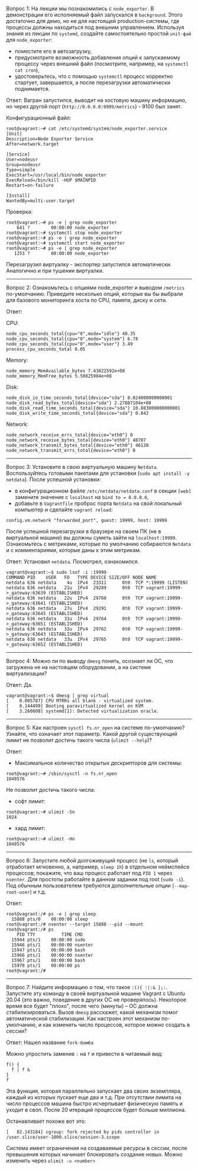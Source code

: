 Вопрос 1: На лекции мы познакомились с ```node_exporter```. 
В демонстрации его исполняемый файл запускался в ```background```. 
Этого достаточно для демо, но не для настоящей production-системы, 
где процессы должны находиться под внешним управлением. 
Используя знания из лекции по ```systemd```, 
создайте самостоятельно простой ```unit-фай``` для ```node_exporter```:
- поместите его в автозагрузку,
- предусмотрите возможность добавления опций к запускаемому процессу через внешний файл 
(посмотрите, например, на ```systemctl cat cron```),
- удостоверьтесь, что с помощью ```systemctl``` процесс корректно стартует, 
завершается, а после перезагрузки автоматически поднимается.

Ответ: Вагран запустился, выводит на хостовую машину информацию, но через другой порт (```http://0.0.0.0:9999/metrics```) - 9100 был занят. 

Конфигурационный файл:

```
root@vagrant:~# cat /etc/systemd/system/node_exporter.service
[Unit]
Description=Node Exporter Service
After=network.target

[Service]
User=nodeusr
Group=nodeusr
Type=simple
ExecStart=/usr/local/bin/node_exporter
ExecReload=/bin/kill -HUP $MAINPID
Restart=on-failure

[Install]
WantedBy=multi-user.target

```

Проверка:

```
root@vagrant:~# ps -e | grep node_exporter
    641 ?        00:00:00 node_exporter
root@vagrant:~# systemctl stop node_exporter
root@vagrant:~# ps -e | grep node_exporter
root@vagrant:~# systemctl start node_exporter
root@vagrant:~# ps -e | grep node_exporter
   1253 ?        00:00:00 node_exporter
```



Перезагрузил виртуалку - экспортер запустился автоматически. Аналогично и при тушении виртуалки. 

---

Вопрос 2: Ознакомьтесь с опциями node_exporter и выводом ```/metrics``` по-умолчанию. 
Приведите несколько опций, которые вы бы выбрали для базового мониторинга хоста по CPU, 
памяти, диску и сети.

Ответ: 

CPU:

```
node_cpu_seconds_total{cpu="0",mode="idle"} 40.35
node_cpu_seconds_total{cpu="0",mode="system"} 6.78
node_cpu_seconds_total{cpu="0",mode="user"} 3.49
process_cpu_seconds_total 0.05
```

Memory:

```
node_memory_MemAvailable_bytes 7.43022592e+08
node_memory_MemFree_bytes 5.50825984e+08
```

Disk:

```
node_disk_io_time_seconds_total{device="sda"} 8.024000000000001
node_disk_read_bytes_total{device="sda"} 2.27887104e+08
node_disk_read_time_seconds_total{device="sda"} 10.883000000000001
node_disk_write_time_seconds_total{device="sda"} 0.842
```

Network:

```
node_network_receive_errs_total{device="eth0"} 0
node_network_receive_bytes_total{device="eth0"} 48707
node_network_transmit_bytes_total{device="eth0"} 46138
node_network_transmit_errs_total{device="eth0"} 0
```


---

Вопрос 3: Установите в свою виртуальную машину ```Netdata```. 
Воспользуйтесь готовыми пакетами для установки (```sudo apt install -y netdata```). 
После успешной установки:
- в конфигурационном файле ```/etc/netdata/netdata.conf``` 
в секции ```[web]``` замените значение с ```localhost``` на ```bind to = 0.0.0.0```,
- добавьте в ```Vagrantfile``` проброс порта ```Netdata```
на свой локальный компьютер и сделайте ```vagrant reload```:
```
config.vm.network "forwarded_port", guest: 19999, host: 19999
```
После успешной перезагрузки в браузере на своем ПК (не в виртуальной машине) 
вы должны суметь зайти на ```localhost:19999```. 
Ознакомьтесь с метриками, 
которые по умолчанию собираются ```Netdata``` и с комментариями, 
которые даны к этим метрикам.

Ответ: Установил ```netdata```. Посмотрел, ознакомился. 

```
vagrant@vagrant:~$ sudo lsof -i :19999
COMMAND PID    USER   FD   TYPE DEVICE SIZE/OFF NODE NAME
netdata 636 netdata    4u  IPv4  23311      0t0  TCP *:19999 (LISTEN)
netdata 636 netdata   21u  IPv4  29289      0t0  TCP vagrant:19999->_gateway:63639 (ESTABLISHED)
netdata 636 netdata   22u  IPv4  29760      0t0  TCP vagrant:19999->_gateway:63641 (ESTABLISHED)
netdata 636 netdata   27u  IPv4  29291      0t0  TCP vagrant:19999->_gateway:63645 (ESTABLISHED)
netdata 636 netdata   31u  IPv4  29764      0t0  TCP vagrant:19999->_gateway:63651 (ESTABLISHED)
netdata 636 netdata   32u  IPv4  29762      0t0  TCP vagrant:19999->_gateway:63643 (ESTABLISHED)
netdata 636 netdata   33u  IPv4  29765      0t0  TCP vagrant:19999->_gateway:63652 (ESTABLISHED)
```

---

Вопрос 4: Можно ли по выводу ```dmesg``` понять, осознает ли ОС, 
что загружена не на настоящем оборудовании, а на системе виртуализации?

Ответ: Да.

```
vagrant@vagrant:~$ dmesg | grep virtual
[    0.005787] CPU MTRRs all blank - virtualized system.
[    0.144499] Booting paravirtualized kernel on KVM
[    3.260808] systemd[1]: Detected virtualization oracle.
```

---

Вопрос 5: Как настроен ```sysctl fs.nr_open``` на системе по-умолчанию? 
Узнайте, что означает этот параметр. 
Какой другой существующий лимит не позволит достичь такого числа (```ulimit --help```)?

Ответ:

- Максимальное количество открытых дескрипторов для системы:
```
root@vagrant:~# /sbin/sysctl -n fs.nr_open
1048576
```

Не позволит достичь такого числа:
- софт лимит:
```
root@vagrant:~# ulimit -Sn
1024

```

- хард лимит:
```
root@vagrant:~# ulimit -Hn
1048576

```

---

Вопрос 6: Запустите любой долгоживущий процесс 
(не ```ls```, который отработает мгновенно, а, например, ```sleep 1h```) 
в отдельном неймспейсе процессов; покажите, 
что ваш процесс работает под ```PID 1``` через ```nsenter```. 
Для простоты работайте в данном задании под root (```sudo -i```). 
Под обычным пользователем требуются дополнительные опции (```--map-root-user```) и т.д.

Ответ:

```
root@vagrant:/# ps -e | grep sleep
  15888 pts/0    00:00:00 sleep
root@vagrant:/# nsenter --target 15888 --pid --mount
root@vagrant:/# ps
    PID TTY          TIME CMD
  15944 pts/1    00:00:00 sudo
  15946 pts/1    00:00:00 nsenter
  15947 pts/1    00:00:00 bash
  15966 pts/1    00:00:00 nsenter
  15967 pts/1    00:00:00 bash
  15978 pts/1    00:00:00 ps
root@vagrant:/# 
```

---

Вопрос 7: Найдите информацию о том, что такое ```:(){ :|:& };:```. 
Запустите эту команду в своей виртуальной машине Vagrant с Ubuntu 20.04 
(это важно, поведение в других ОС не проверялось). 
Некоторое время все будет "плохо", 
после чего (минуты) – ОС должна стабилизироваться. 
Вызов ```dmesg``` расскажет, какой механизм помог автоматической стабилизации. 
Как настроен этот механизм по-умолчанию, 
и как изменить число процессов, которое можно создать в сессии?

Ответ: Нашел название ```fork-бомба```

Можно упростить заменив ```:``` на ```f``` и привести в читаемый вид:

```
f() {
  f | f &
}
f
```

Эта функция, которая параллельно запускает два своих экземпляра, каждый из которых пускает еще два и т.д. 
При отсутствии лимита на число процессов машина быстро исчерпывает физическую память и уходит в своп. После 20 итераций процессов будет больше миллиона. 

Останавливает похоже вот это:

```
[   82.143184] cgroup: fork rejected by pids controller in /user.slice/user-1000.slice/session-3.scope
```

Система имеет ограничения на создаваемые ресурсы в сессии, после превышения которых начинает блокировать создание новых. 
Можно изменить через ```ulimit -u <number>```